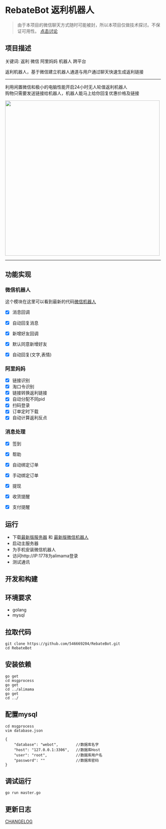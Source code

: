 # RebateBot 返利机器人
 
>由于本项目的微信聊天方式随时可能被封，所以本项目仅做技术探讨。不保证可用性。
[点击讨论](https://t.me/joinchat/IoxjpxH73oK5Am7lGHaI8w)  


## 项目描述
关键词: 返利 微信 阿里妈妈 机器人 跨平台

返利机器人，基于微信建立机器人通道与用户通过聊天快速生成返利链接


---

利用闲置微信和极小的电脑性能开启24小时无人轮值返利机器人  
购物只需要发送链接给机器人，机器人能马上给你回复优惠价格及链接 

<img src="https://github.com/546669204/RebateBot/blob/master/screenshots/demo.png" style="width:500px" />  

---

## 功能实现

### 微信机器人
这个模块在这里可以看到最新的代码[微信机器人](https://github.com/546669204/wechatbot-xposed)
- [x] 消息回调
- [x] 自动回复消息
- [x] 新增好友回调
- [x] 默认同意新增好友
- [x] 自动回复(文字,表情)


### 阿里妈妈
- [x] 链接识别
- [x] 淘口令识别
- [x] 链接转换返利链接
- [x] 自动分配不同pid
- [x] 扫码登录
- [x] 订单定时下载
- [x] 自动计算返利反点

### 消息处理
- [x] 签到
- [x] 帮助
- [x] 自动绑定订单
- [x] 手动绑定订单
- [x] 提现
- [x] 收货提醒
- [x] 支付提醒


## 运行

- 下载[最新版服务器](https://github.com/546669204/RebateBot/releases) 和 [最新版微信机器人](https://github.com/546669204/wechatbot-xposed/releases)
- 启动主服务器
- 为手机安装微信机器人
- 访问http://IP:1778为alimama登录
- 测试通讯


## 开发和构建

## 环境要求

- golang
- mysql 

## 拉取代码
```
git clone https://github.com/546669204/RebateBot.git
cd RebateBot
```

## 安装依赖
```
go get 
cd msgprocess
go get 
cd ../alimama
go get 
cd ../
```
## 配置mysql

```
cd msgprocess
vim database.json

{
    "database": "webot",		//数据库名字
    "host": "127.0.0.1:3306",	//数据库Host
    "user": "root",				//数据库用户名
    "password": "" 				//数据库密码
}
```

## 调试运行
```
go run master.go
```

## 更新日志 

[CHANGELOG](https://github.com/546669204/RebateBot/blob/master/CHANGELOG)


